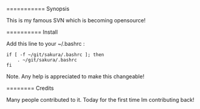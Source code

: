 
===========
Synopsis

This is my famous SVN which is becoming opensource!


==========
Install

Add this line to your ~/.bashrc : 

	if [ -f ~/git/sakura/.bashrc ]; then
		. ~/git/sakura/.bashrc
	fi 

Note. Any help is appreciated to make this changeable!


========
Credits

Many people contributed to it. Today for the first time Im contributing back!
